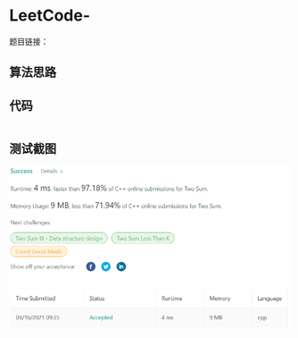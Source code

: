 # LeetCode-

题目链接：

## 算法思路

## 代码

```cpp

```

## 测试截图

<!-- ![img](./accept.png) -->
![img](./LeetCode-1/accept.png)
